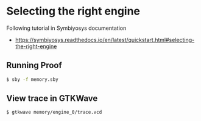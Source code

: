 # Selecting the right engine

Following tutorial in Symbiyosys documentation

- https://symbiyosys.readthedocs.io/en/latest/quickstart.html#selecting-the-right-engine

## Running Proof

```bash
$ sby -f memory.sby
```

## View trace in GTKWave

```bash
$ gtkwave memory/engine_0/trace.vcd
```